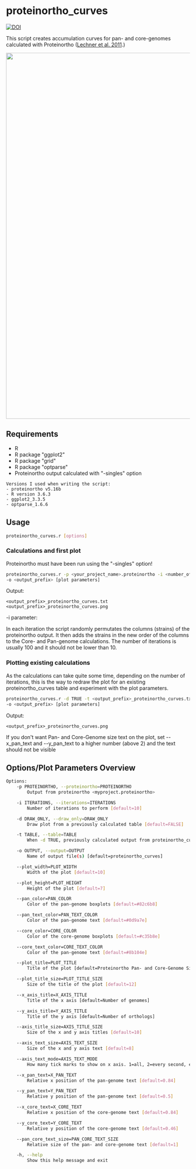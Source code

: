 # proteinortho_curves


[![DOI](https://zenodo.org/badge/DOI/10.5281/zenodo.2559281.svg)](https://doi.org/10.5281/zenodo.2559281)



This script creates accumulation curves for pan- and core-genomes calculated with Proteinortho ([Lechner et al. 2011](https://bmcbioinformatics.biomedcentral.com/articles/10.1186/1471-2105-12-124).)

 <img src="https://user-images.githubusercontent.com/47421170/152796728-8fb9250f-b14f-4739-adc9-23a83572c056.png" width="1000" >

## Requirements
- R 
- R package "ggplot2"
- R package "grid"
- R package "optparse"
- Proteinortho output calculated with "-singles" option

```
Versions I used when writing the script:
- proteinortho v5.16b
- R version 3.6.3
- ggplot2_3.3.5
- optparse_1.6.6
```


## Usage


```bash
proteinortho_curves.r [options]
```

### Calculations and first plot

Proteinortho must have been run using the "-singles" option!

```bash
proteinortho_curves.r -p <your_project_name>.proteinortho -i <number_of_iterations> 
-o <output_prefix> [plot parameters]
```
Output:

    <output_prefix>_proteinortho_curves.txt
    <output_prefix>_proteinortho_curves.png

-i parameter:

In each iteration the script randomly permutates the columns (strains) of the proteinortho output. It then adds the strains in the new order of
the columns to the Core- and Pan-genome calculations. The number of iterations is usually 100 and it should not be lower than 10. 

### Plotting existing calculations

As the calculations can take quite some time, depending on the number of iterations, this is the way to redraw the plot for an
existing proteinortho_curves table and experiment with the plot parameters. 

```bash
proteinortho_curves.r -d TRUE -t <output_prefix>_proteinortho_curves.txt 
-o <output_prefix> [plot parameters]
```

Output:

    <output_prefix>_proteinortho_curves.png

If you don't want Pan- and Core-Genome size text on the plot, set --x_pan_text and --y_pan_text to a higher number (above 2) and the text should not be visible 

## Options/Plot Parameters Overview

```bash
Options:
	-p PROTEINORTHO, --proteinortho=PROTEINORTHO
		Output from proteinortho <myproject.proteinortho>

	-i ITERATIONS, --iterations=ITERATIONS
		Number of iterations to perform [default=10]

	-d DRAW_ONLY, --draw_only=DRAW_ONLY
		Draw plot from a previously calculated table [default=FALSE]

	-t TABLE, --table=TABLE
		When -d TRUE, previously calculated output from proteinortho_curves.r <proteinortho_curves.txt>

	-o OUTPUT, --output=OUTPUT
		Name of output file(s) [default=proteinortho_curves]

	--plot_width=PLOT_WIDTH
		Width of the plot [default=10]

	--plot_height=PLOT_HEIGHT
		Height of the plot [default=7]

	--pan_color=PAN_COLOR
		Color of the pan-genome boxplots [default=#82c6b8]

	--pan_text_color=PAN_TEXT_COLOR
		Color of the pan-genome text [default=#0d9a7e]

	--core_color=CORE_COLOR
		Color of the core-genome boxplots [default=#c35b8e]

	--core_text_color=CORE_TEXT_COLOR
		Color of the pan-genome text [default=#8b104e]

	--plot_title=PLOT_TITLE
		Title of the plot [default=Proteinortho Pan- and Core-Genome Size]

	--plot_title_size=PLOT_TITLE_SIZE
		Size of the title of the plot [default=12]

	--x_axis_title=X_AXIS_TITLE
		Title of the x axis [default=Number of genomes]

	--y_axis_title=Y_AXIS_TITLE
		Title of the y axis [default=Number of orthologs]

	--axis_title_size=AXIS_TITLE_SIZE
		Size of the x and y axis titles [default=10]

	--axis_text_size=AXIS_TEXT_SIZE
		Size of the x and y axis text [default=8]

	--axis_text_mode=AXIS_TEXT_MODE
		How many tick marks to show on x axis. 1=all, 2=every second, etc [default=1]

	--x_pan_text=X_PAN_TEXT
		Relative x position of the pan-genome text [default=0.84]

	--y_pan_text=Y_PAN_TEXT
		Relative y position of the pan-genome text [default=0.5]

	--x_core_text=X_CORE_TEXT
		Relative x position of the core-genome text [default=0.84]

	--y_core_text=Y_CORE_TEXT
		Relative y position of the core-genome text [default=0.46]

	--pan_core_text_size=PAN_CORE_TEXT_SIZE
		Relative size of the pan- and core-genome text [default=1]

	-h, --help
		Show this help message and exit
```
